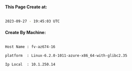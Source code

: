 
   
#### This Page Create at:

```bash

2023-09-27 - 19:45:03 UTC

```

#### Create By Machine:

```bash

Host Name : fv-az674-16

platform  : Linux-6.2.0-1011-azure-x86_64-with-glibc2.35

Ip Local  : 10.1.250.14

```


